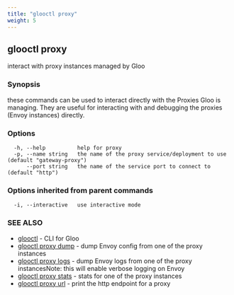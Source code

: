 ```yaml
---
title: "glooctl proxy"
weight: 5
---
```

## glooctl proxy

interact with proxy instances managed by Gloo

### Synopsis

these commands can be used to interact directly with the Proxies Gloo is managing. They are useful for interacting with and debugging the proxies (Envoy instances) directly.

### Options

```
  -h, --help          help for proxy
  -p, --name string   the name of the proxy service/deployment to use (default "gateway-proxy")
      --port string   the name of the service port to connect to (default "http")
```

### Options inherited from parent commands

```
  -i, --interactive   use interactive mode
```

### SEE ALSO

* [glooctl](glooctl)	 - CLI for Gloo
* [glooctl proxy dump](glooctl_proxy_dump)	 - dump Envoy config from one of the proxy instances
* [glooctl proxy logs](glooctl_proxy_logs)	 - dump Envoy logs from one of the proxy instancesNote: this will enable verbose logging on Envoy
* [glooctl proxy stats](glooctl_proxy_stats)	 - stats for one of the proxy instances
* [glooctl proxy url](glooctl_proxy_url)	 - print the http endpoint for a proxy

